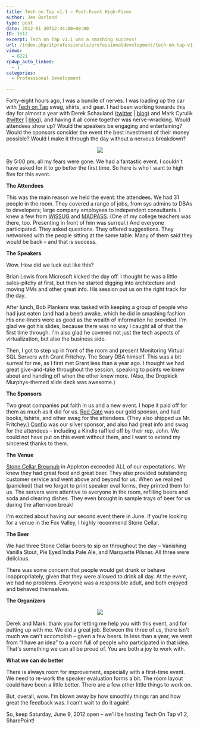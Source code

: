 ```yaml
---
title: Tech on Tap v1.1 – Post-Event High-Fives
author: Jes Borland
type: post
date: 2012-01-30T12:44:00+00:00
ID: 1512
excerpt: Tech on Tap v1.1 was a smashing success!
url: /index.php/itprofessionals/professionaldevelopment/tech-on-tap-v1-1/
views:
  - 6221
rp4wp_auto_linked:
  - 1
categories:
  - Professional Development

---
```

Forty-eight hours ago, I was a bundle of nerves. I was loading up the car with [Tech on Tap][1] swag, shirts, and gear. I had been working towards this day for almost a year with Derek Schauland ([twitter][2] | [blog][3]) and Mark Cyrulik ([twitter][4] | [blog][5]), and having it all come together was nerve-wracking. Would attendees show up? Would the speakers be engaging and entertaining? Would the sponsors consider the event the best investment of their money possible? Would I make it through the day without a nervous breakdown? 

<p align="center">
  <img src="/wp-content/uploads/users/grrlgeek/Tech-on-Tap_FINALBLUE.png?mtime=1317820723" />
</p>

By 5:00 pm, all my fears were gone. We had a fantastic event. I couldn't have asked for it to go better the first time. So here is who I want to high five for this event. 

**The Attendees** 

This was the main reason we held the event: the attendees. We had 31 people in the room. They covered a range of jobs, from sys admins to DBAs to developers; large company employees to independent consultants. I knew a few from [WiSSUG][6] and [MADPASS][7]. (One of my college teachers was there, too. Presenting in front of him was surreal.) And everyone participated. They asked questions. They offered suggestions. They networked with the people sitting at the same table. Many of them said they would be back – and that is success.

**The Speakers** 

Wow. How did we luck out like this?

Brian Lewis from Microsoft kicked the day off. I thought he was a little sales-pitchy at first, but then he started digging into architecture and moving VMs and other great info. His session put us on the right track for the day. 

After lunch, Bob Plankers was tasked with keeping a group of people who had just eaten (and had a beer) awake, which he did in smashing fashion. His one-liners were as good as the wealth of information he provided. I'm glad we got his slides, because there was no way I caught all of that the first time through. I'm also glad he covered not just the tech aspects of virtualization, but also the business side.

Then, I got to step up in front of the room and present Monitoring Virtual SQL Servers with Grant Fritchey. The Scary DBA himself. This was a bit surreal for me, as I first met Grant less than a year ago. I thought we had great give-and-take throughout the session, speaking to points we knew about and handing off when the other knew more. (Also, the Dropkick Murphys-themed slide deck was awesome.)

**The Sponsors**

Two great companies put faith in us and a new event. I hope it paid off for them as much as it did for us. [Red Gate][8] was our gold sponsor, and had books, tshirts, and other swag for the attendees. (They also shipped us Mr. Fritchey.) [Confio][9] was our silver sponsor, and also had great info and swag for the attendees – including a Kindle raffled off by their rep, John. We could not have put on this event without them, and I want to extend my sincerest thanks to them.

**The Venue**

[Stone Cellar Brewpub][10] in Appleton exceeded ALL of our expectations. We knew they had great food and great beer. They also provided outstanding customer service and went above and beyond for us. When we realized (panicked) that we forgot to print speaker eval forms, they printed them for us. The servers were attentive to everyone in the room, refilling beers and soda and clearing dishes. They even brought in sample trays of beer for us during the afternoon break! 

I'm excited about having our second event there in June. If you're looking for a venue in the Fox Valley, I highly recommend Stone Cellar.

**The Beer** 

We had three Stone Cellar beers to sip on throughout the day – Vanishing Vanilla Stout, Pie Eyed India Pale Ale, and Marquette Pilsner. All three were delicious. 

There was some concern that people would get drunk or behave inappropriately, given that they were allowed to drink all day. At the event, we had no problems. Everyone was a responsible adult, and both enjoyed and behaved themselves. 

**The Organizers** 

<p align="center">
  <img src="/wp-content/uploads/users/grrlgeek/TechOnTap_organizers.JPG?mtime=1327934571" />
</p>

Derek and Mark: thank you for letting me help you with this event, and for putting up with me. We did a great job. Between the three of us, there isn't much we can't accomplish – given a few beers. In less than a year, we went from “I have an idea” to a room full of people who participated in that idea. That's something we can all be proud of. You are both a joy to work with. 

**What we can do better** 

There is always room for improvement, especially with a first-time event. We need to re-work the speaker evaluation forms a bit. The room layout could have been a little better. There are a few other little things to work on. 

But, overall, wow. I'm blown away by how smoothly things ran and how great the feedback was. I can't wait to do it again! 

So, keep Saturday, June 9, 2012 open – we'll be hosting Tech On Tap v1.2, SharePoint!

 [1]: http://techontap.org
 [2]: https://twitter.com/#!/webjunkie
 [3]: http://techhelp.cybercreations.net/
 [4]: https://twitter.com/#!/mcyrulik
 [5]: http://www.getfilemakerpath.com/
 [6]: http://wisconsin.sqlpass.org/
 [7]: http://madpass.org
 [8]: http://red-gate.com
 [9]: http://confio.com
 [10]: http://stonecellarbrewpub.com